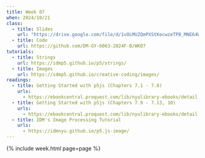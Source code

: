 ```yaml
---
title: Week 07
when: 2024/10/21
class:
  - title: Slides
    url: "https://drive.google.com/file/d/1vOLMUZQmPXStKecwzeTP8_MNE64WpEe1/"
  - title: Code
    url: https://github.com/DM-GY-6063-2024F-B/WK07
tutorials:
  - title: Strings
    url: https://idmp5.github.io/p5/strings/
  - title: Images
    url: https://idmp5.github.io/creative-coding/images/
readings:
  - title: Getting Started with p5js (Chapters 7.1 - 7.8)
    urls:
      - https://ebookcentral.proquest.com/lib/nyulibrary-ebooks/detail.action?docID=4333728
  - title: Getting Started with p5js (Chapters 7.9 - 7.13, 10)
    urls:
      - https://ebookcentral.proquest.com/lib/nyulibrary-ebooks/detail.action?docID=4333728
  - title: IDM's Image Processing Tutorial
    urls:
      - https://idmnyu.github.io/p5.js-image/
---
```

{% include week.html page=page %}
